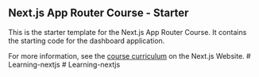 ## Next.js App Router Course - Starter

This is the starter template for the Next.js App Router Course. It contains the starting code for the dashboard application.

For more information, see the [course curriculum](https://nextjs.org/learn) on the Next.js Website.
#   L e a r n i n g - n e x t j s  
 #   L e a r n i n g - n e x t j s  
 
